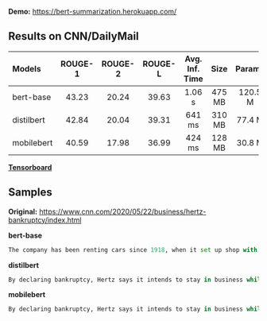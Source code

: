 **Demo:** https://bert-summarization.herokuapp.com/

## Results on CNN/DailyMail

| Models     | ROUGE-1 |	ROUGE-2 | ROUGE-L | Avg. Inf. Time | Size   | Params   | Download |
|:-----------|:-------:|:--------:|:-------:|:--------------:|:------:|:--------:|:--------:|
| bert-base  | 43.23   | 20.24    | 39.63   | 1.06 s         | 475 MB | 120.5 M  |-|
| distilbert | 42.84   | 20.04    | 39.31   | 641 ms         | 310 MB | 77.4 M   |-|
| mobilebert | 40.59   | 17.98    | 36.99   | 424 ms         | 128 MB | 30.8 M   |-|

[**Tensorboard**](https://tensorboard.dev/experiment/wX89oBpMRyatmPwD0RQDOw/#scalars&_smoothingWeight=0.306)

## Samples
**Original:** https://www.cnn.com/2020/05/22/business/hertz-bankruptcy/index.html

**bert-base**
```python
The company has been renting cars since 1918, when it set up shop with a dozen Ford Model Ts, and has survived the Great Depression, the virtual halt of US auto production during World War II and numerous oil price shocks. By declaring bankruptcy, Hertz says it intends to stay in business while restructuring its debts and emerging a financially healthier company. The filing is arguably the highest-profile bankruptcy of the Covid-19 crisis, which has prompted bankruptcies by national retailers like JCPenney Neiman Marcus and J.Crew , along with some energy companies such as Whiting Petroleum and Diamond Offshore Drilling .
```

**distilbert**
```python
By declaring bankruptcy, Hertz says it intends to stay in business while restructuring its debts and emerging a financially healthier company. But many companies that have filed for bankruptcy with the intention of staying in business have not survived the process. The company has been renting cars since 1918, when it set up shop with a dozen Ford Model Ts, and has survived the Great Depression, the virtual halt of US auto production during World War II and numerous oil price shocks.
```

**mobilebert**
```python
By declaring bankruptcy, Hertz says it intends to stay in business while restructuring its debts and emerging a financially healthier company. The company has been renting cars since 1918, when it set up shop with a dozen Ford Model Ts, and has survived the Great Depression, the virtual halt of US auto production during World War II and numerous oil price shocks. "The impact of Covid-19 on travel demand was sudden and dramatic, causing an abrupt decline in the company\'s revenue and future bookings," said the company\'s statement.
```
